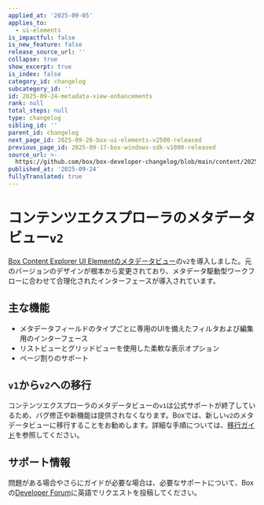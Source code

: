 ```yaml
---
applied_at: '2025-09-05'
applies_to:
  - ui-elements
is_impactful: false
is_new_feature: false
release_source_url: ''
collapse: true
show_excerpt: true
is_index: false
category_id: changelog
subcategory_id: ''
id: 2025-09-24-metadata-view-enhancements
rank: null
total_steps: null
type: changelog
sibling_id: ''
parent_id: changelog
next_page_id: 2025-09-26-box-ui-elements-v2500-released
previous_page_id: 2025-09-17-box-windows-sdk-v1000-released
source_url: >-
  https://github.com/box/box-developer-changelog/blob/main/content/2025/09-24-metadata-view-enhancements.md
published_at: '2025-09-24'
fullyTranslated: true
---
```

# コンテンツエクスプローラのメタデータビュー`v2`

[Box Content Explorer UI Elementのメタデータビュー][1]の`v2`を導入しました。元のバージョンのデザインが根本から変更されており、メタデータ駆動型ワークフローに合わせて合理化されたインターフェースが導入されています。

## 主な機能

* メタデータフィールドのタイプごとに専用のUIを備えたフィルタおよび編集用のインターフェース
* リストビューとグリッドビューを使用した柔軟な表示オプション
* ページ割りのサポート

<!-- more -->

## `v1`から`v2`への移行

コンテンツエクスプローラのメタデータビューの`v1`は公式サポートが終了しているため、バグ修正や新機能は提供されなくなります。Boxでは、新しい`v2`のメタデータビューに移行することをお勧めします。詳細な手順については、[移行ガイド][3]を参照してください。

## サポート情報

問題がある場合やさらにガイドが必要な場合は、必要なサポートについて、Boxの[Developer Forum][2]に英語でリクエストを投稿してください。

[1]: g://embed/ui-elements/explorer-metadata-v2

[2]: https://community.box.com/

[3]: g://embed/ui-elements/explorer-metadata-v2/#migrating-from-v1-to-v2
